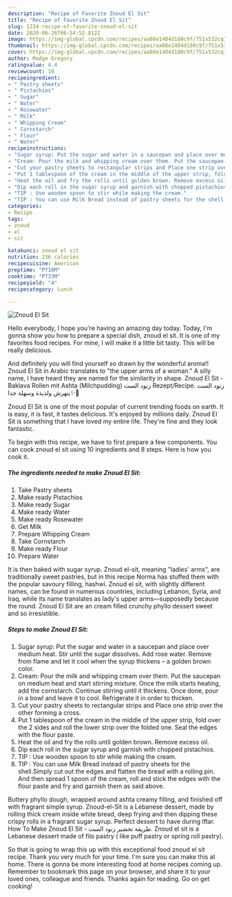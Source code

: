 ```yaml
---
description: "Recipe of Favorite Znoud El Sit"
title: "Recipe of Favorite Znoud El Sit"
slug: 1234-recipe-of-favorite-znoud-el-sit
date: 2020-06-26T06:54:52.812Z
image: https://img-global.cpcdn.com/recipes/aa08e1404d180c9f/751x532cq70/znoud-el-sit-recipe-main-photo.jpg
thumbnail: https://img-global.cpcdn.com/recipes/aa08e1404d180c9f/751x532cq70/znoud-el-sit-recipe-main-photo.jpg
cover: https://img-global.cpcdn.com/recipes/aa08e1404d180c9f/751x532cq70/znoud-el-sit-recipe-main-photo.jpg
author: Madge Gregory
ratingvalue: 4.4
reviewcount: 10
recipeingredient:
- " Pastry sheets"
- " Pistachios"
- " Sugar"
- " Water"
- " Rosewater"
- " Milk"
- " Whipping Cream"
- " Cornstarch"
- " Flour"
- " Water"
recipeinstructions:
- "Sugar syrup: Put the sugar and water in a saucepan and place over medium heat. Stir until the sugar dissolves. Add rose water. Remove from flame and let it cool when the syrup thickens – a golden brown color."
- "Cream: Pour the milk and whipping cream over them. Put the saucepan on medium heat and start stirring mixture. Once the milk starts heating, add the cornstarch. Continue stirring until it thickens. Once done, pour in a bowl and leave it to cool. Refrigerate it in order to thicken."
- "Cut your pastry sheets to rectangular strips and Place one strip over the other forming a cross."
- "Put 1 tablespoon of the cream in the middle of the upper strip, fold over the 2 sides and roll the lower strip over the folded one. Seal the edges with the flour paste."
- "Heat the oil and fry the rolls until golden brown. Remove excess oil."
- "Dip each roll in the sugar syrup and garnish with chopped pistachios."
- "TIP : Use wooden spoon to stir while making the cream."
- "TIP : You can use Milk Bread instead of pastry sheets for the shell.Simply cut out the edges and flatten the bread with a rolling pin. And then spread 1 spoon of the cream, roll and stick the edges with the flour paste and fry and garnish them as said above."
categories:
- Recipe
tags:
- znoud
- el
- sit

katakunci: znoud el sit 
nutrition: 236 calories
recipecuisine: American
preptime: "PT10M"
cooktime: "PT33M"
recipeyield: "4"
recipecategory: Lunch

---
```



![Znoud El Sit](https://img-global.cpcdn.com/recipes/aa08e1404d180c9f/751x532cq70/znoud-el-sit-recipe-main-photo.jpg)

Hello everybody, I hope you're having an amazing day today. Today, I'm gonna show you how to prepare a special dish, znoud el sit. It is one of my favorites food recipes. For mine, I will make it a little bit tasty. This will be really delicious.

And definitely you will find yourself so drawn by the wonderful aroma!! Znoud El Sit in Arabic translates to &#34;the upper arms of a woman.&#34; A silly name, I have heard they are named for the similarity in shape. Znoud El Sit - Baklava Rollen mit Ashta (Milchpudding) زنود الست Rezept/Recipe. زنود الست بتهرش ولذيذة وسهلة جدا✨🌙

Znoud El Sit is one of the most popular of current trending foods on earth. It is easy, it is fast, it tastes delicious. It's enjoyed by millions daily. Znoud El Sit is something that I have loved my entire life. They're fine and they look fantastic.


To begin with this recipe, we have to first prepare a few components. You can cook znoud el sit using 10 ingredients and 8 steps. Here is how you cook it.

<!--inarticleads1-->

##### The ingredients needed to make Znoud El Sit:

1. Take  Pastry sheets
1. Make ready  Pistachios
1. Make ready  Sugar
1. Make ready  Water
1. Make ready  Rosewater
1. Get  Milk
1. Prepare  Whipping Cream
1. Take  Cornstarch
1. Make ready  Flour
1. Prepare  Water


It is then baked with sugar syrup. Znoud el-sit, meaning &#34;ladies&#39; arms&#34;, are traditionally sweet pastries, but in this recipe Norma has stuffed them with the popular savoury filling, hashwi. Znoud el sit, with slightly different names, can be found in numerous countries, including Lebanon, Syria, and Iraq, while its name translates as lady&#39;s upper arms—supposedly because the round. Znoud El Sit are an cream filled crunchy phyllo dessert sweet and so irresistible. 

<!--inarticleads2-->

##### Steps to make Znoud El Sit:

1. Sugar syrup: Put the sugar and water in a saucepan and place over medium heat. Stir until the sugar dissolves. Add rose water. Remove from flame and let it cool when the syrup thickens – a golden brown color.
1. Cream: Pour the milk and whipping cream over them. Put the saucepan on medium heat and start stirring mixture. Once the milk starts heating, add the cornstarch. Continue stirring until it thickens. Once done, pour in a bowl and leave it to cool. Refrigerate it in order to thicken.
1. Cut your pastry sheets to rectangular strips and Place one strip over the other forming a cross.
1. Put 1 tablespoon of the cream in the middle of the upper strip, fold over the 2 sides and roll the lower strip over the folded one. Seal the edges with the flour paste.
1. Heat the oil and fry the rolls until golden brown. Remove excess oil.
1. Dip each roll in the sugar syrup and garnish with chopped pistachios.
1. TIP : Use wooden spoon to stir while making the cream.
1. TIP : You can use Milk Bread instead of pastry sheets for the shell.Simply cut out the edges and flatten the bread with a rolling pin. And then spread 1 spoon of the cream, roll and stick the edges with the flour paste and fry and garnish them as said above.


Buttery phyllo dough, wrapped around ashta creamy filling, and finished off with fragrant simple syrup. Znoud-el-Sit is a Lebanese dessert, made by rolling thick cream inside white bread, deep frying and then dipping these crispy rolls in a fragrant sugar syrup. Perfect dessert to have during Iftar. How To Make Znoud El Sit - طريقة تحضير زنود الست. Znoud el sit is a Lebanese dessert made of filo pastry ( like puff pastry or spring roll pastry). 

So that is going to wrap this up with this exceptional food znoud el sit recipe. Thank you very much for your time. I'm sure you can make this at home. There is gonna be more interesting food at home recipes coming up. Remember to bookmark this page on your browser, and share it to your loved ones, colleague and friends. Thanks again for reading. Go on get cooking!

